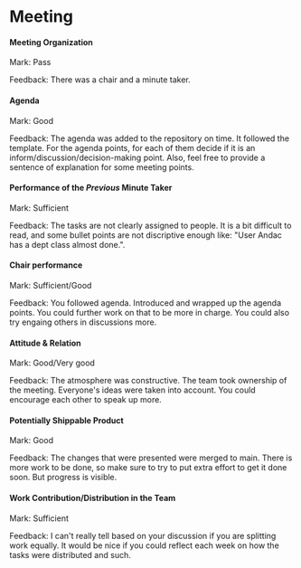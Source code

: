# Meeting

#### Meeting Organization

Mark: Pass

Feedback: There was a chair and a minute taker.

#### Agenda

Mark: Good

Feedback: The agenda was added to the repository on time.
It followed the template.
For the agenda points, for each of them decide if it is an inform/discussion/decision-making point.
Also, feel free to provide a sentence of explanation for some meeting points.

#### Performance of the _Previous_ Minute Taker

Mark: Sufficient

Feedback: The tasks are not clearly assigned to people. It is a bit difficult to read, and some bullet points are not discriptive enough like: "User
Andac has a dept class almost done.".

#### Chair performance

Mark: Sufficient/Good

Feedback: You followed agenda. Introduced and wrapped up the agenda points. You could further work on that to be more in charge. You could also try engaing others in discussions more.

#### Attitude & Relation

Mark: Good/Very good

Feedback: The atmosphere was constructive. The team took ownership of the meeting. Everyone's ideas were taken into account.
You could encourage each other to speak up more.

#### Potentially Shippable Product

Mark: Good

Feedback: The changes that were presented were merged to main. There is more work to be done, so make sure to try to put extra effort to get it done soon. But progress is visible.

#### Work Contribution/Distribution in the Team

Mark: Sufficient

Feedback: I can't really tell based on your discussion if you are splitting work equally. It would be nice if you could reflect each week on how the tasks were distributed and such.
